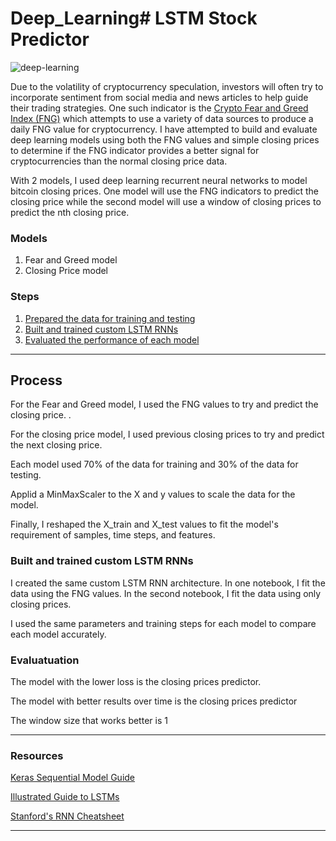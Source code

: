# Deep_Learning# LSTM Stock Predictor

![deep-learning](https://thumbor.forbes.com/thumbor/960x0/https%3A%2F%2Fblogs-images.forbes.com%2Fkevinmurnane%2Ffiles%2F2016%2F03%2Fgoogle-deepmind-artificial-intelligence-2-970x0-970x646.jpg)


Due to the volatility of cryptocurrency speculation, investors will often try to incorporate sentiment from social media and news articles to help guide their trading strategies. One such indicator is the [Crypto Fear and Greed Index (FNG)](https://alternative.me/crypto/fear-and-greed-index/) which attempts to use a variety of data sources to produce a daily FNG value for cryptocurrency. I have attempted to build and evaluate deep learning models using both the FNG values and simple closing prices to determine if the FNG indicator provides a better signal for cryptocurrencies than the normal closing price data.

With 2 models, I used deep learning recurrent neural networks to model bitcoin closing prices. One model will use the FNG indicators to predict the closing price while the second model will use a window of closing prices to predict the nth closing price.

### Models

1. Fear and Greed model
2. Closing Price model


### Steps

1. [Prepared the data for training and testing](#prepare-the-data-for-training-and-testing)
2. [Built and trained custom LSTM RNNs](#build-and-train-custom-lstm-rnns)
3. [Evaluated the performance of each model](#evaluate-the-performance-of-each-model)

- - -

## Process

For the Fear and Greed model, I used the FNG values to try and predict the closing price. .

For the closing price model, I used previous closing prices to try and predict the next closing price. 

Each model used 70% of the data for training and 30% of the data for testing.

Applid a MinMaxScaler to the X and y values to scale the data for the model.

Finally, I reshaped the X_train and X_test values to fit the model's requirement of samples, time steps, and features. 

### Built and trained custom LSTM RNNs

I created the same custom LSTM RNN architecture. In one notebook, I fit the data using the FNG values. In the second notebook, I fit the data using only closing prices.

I used the same parameters and training steps for each model to compare each model accurately.

### Evaluatuation

The model with the lower loss is the closing prices predictor.

The model with better results over time is the closing prices predictor

The window size that works better is 1

- - -

### Resources

[Keras Sequential Model Guide](https://keras.io/getting-started/sequential-model-guide/)

[Illustrated Guide to LSTMs](https://towardsdatascience.com/illustrated-guide-to-lstms-and-gru-s-a-step-by-step-explanation-44e9eb85bf21)

[Stanford's RNN Cheatsheet](https://stanford.edu/~shervine/teaching/cs-230/cheatsheet-recurrent-neural-networks)

- - -



